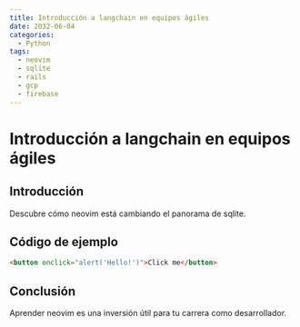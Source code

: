 ```yaml
---
title: Introducción a langchain en equipos ágiles
date: 2032-06-04
categories:
  - Python
tags:
  - neovim
  - sqlite
  - rails
  - gcp
  - firebase
---
```


# Introducción a langchain en equipos ágiles

## Introducción

Descubre cómo neovim está cambiando el panorama de sqlite.

## Código de ejemplo

```html
<button onclick="alert('Hello!')">Click me</button>
```

## Conclusión

Aprender neovim es una inversión útil para tu carrera como desarrollador.